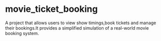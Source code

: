 # movie_ticket_booking
A project that allows users to view show timings,book tickets and manage their bookings.It provides a simplified simulation of a real-world movie booking system.
